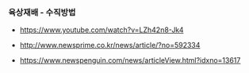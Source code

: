 

### 육상재배 - 수직방법

- https://www.youtube.com/watch?v=LZh42n8-Jk4

- http://www.newsprime.co.kr/news/article/?no=592334

- https://www.newspenguin.com/news/articleView.html?idxno=13617
